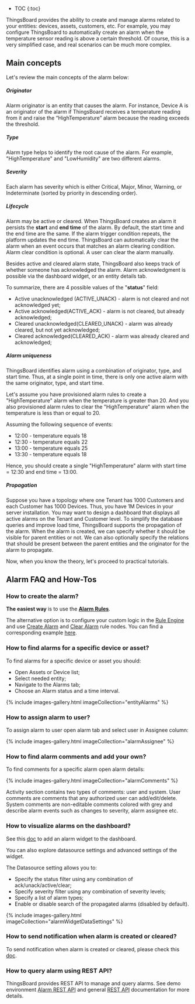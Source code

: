 * TOC
{:toc}

ThingsBoard provides the ability to create and manage alarms related to your entities: devices, assets, customers, etc.
For example, you may configure ThingsBoard to automatically create an alarm when the temperature sensor reading is above a certain threshold.
Of course, this is a very simplified case, and real scenarios can be much more complex.


## Main concepts

Let's review the main concepts of the alarm below:

##### Originator

Alarm originator is an entity that causes the alarm.
For instance, Device A is an originator of the alarm if ThingsBoard receives a temperature reading from it and raise the “HighTemperature” alarm because the reading exceeds the threshold.

##### Type

Alarm type helps to identify the root cause of the alarm. For example, "HighTemperature" and "LowHumidity" are two different alarms.

##### Severity

Each alarm has severity which is either Critical, Major, Minor, Warning, or Indeterminate (sorted by priority in descending order).

##### Lifecycle

Alarm may be active or cleared. When ThingsBoard creates an alarm it persists the **start** and **end time** of the alarm. By default, the start time and the end time are the same. 
If the alarm trigger condition repeats, the platform updates the end time. ThingsBoard can automatically clear the alarm when an event occurs that matches an alarm clearing condition.
Alarm clear condition is optional. A user can clear the alarm manually.

Besides active and cleared alarm state, ThingsBoard also keeps track of whether someone has acknowledged the alarm. 
Alarm acknowledgment is possible via the dashboard widget, or an entity details tab.        

To summarize, there are 4 possible values of the "**status**" field: 

 * Active unacknowledged (ACTIVE_UNACK) - alarm is not cleared and not acknowledged yet;
 * Active acknowledged(ACTIVE_ACK) - alarm is not cleared, but already acknowledged;
 * Cleared unacknowledged(CLEARED_UNACK) - alarm was already cleared, but not yet acknowledged;
 * Cleared acknowledged(CLEARED_ACK) - alarm was already cleared and acknowledged;

##### Alarm uniqueness

ThingsBoard identifies alarm using a combination of originator, type, and start time. 
Thus, at a single point in time, there is only one active alarm with the same originator, type, and start time.

Let's assume you have provisioned alarm rules to create a "HighTemperature" alarm when the temperature is greater than 20.
And you also provisioned alarm rules to clear the "HighTemperature" alarm when the temperature is less than or equal to 20.   

Assuming the following sequence of events:

 * 12:00 - temperature equals 18
 * 12:30 - temperature equals 22
 * 13:00 - temperature equals 25
 * 13:30 - temperature equals 18

Hence, you should create a single "HighTemperature" alarm with start time = 12:30 and end time = 13:00.

##### Propagation

Suppose you have a topology where one Tenant has 1000 Customers and each Customer has 1000 Devices. 
Thus, you have 1M Devices in your server installation. 
You may want to design a dashboard that displays all active alarms on the Tenant and Customer level.
To simplify the database queries and improve load time, ThingsBoard supports the propagation of the alarm. 
When the alarm is created, we can specify whether it should be visible for parent entities or not. 
We can also optionally specify the relations that should be present between the parent entities and the originator for the alarm to propagate. 

Now, when you know the theory, let's proceed to practical tutorials.       

## Alarm FAQ and How-Tos

### How to create the alarm?

**The easiest way** is to use the [**Alarm Rules**](/docs/{{docsPrefix}}user-guide/device-profiles/#alarm-rules).

The alternative option is to configure your custom logic in the [Rule Engine](/docs/{{docsPrefix}}user-guide/rule-engine-2-0/re-getting-started/) and use 
[Create Alarm](/docs/{{docsPrefix}}user-guide/rule-engine-2-0/action-nodes/#create-alarm-node) and [Clear Alarm](/docs/{{docsPrefix}}user-guide/rule-engine-2-0/action-nodes/#clear-alarm-node) rule nodes. 
You can find a corresponding example [here](/docs/user-guide/rule-engine-2-0/tutorials/create-clear-alarms/).

### How to find alarms for a specific device or asset?

To find alarms for a specific device or asset you should:
* Open Assets or Device list;
* Select needed entity;
* Navigate to the Alarms tab;
* Choose an Alarm status and a time interval.

{% include images-gallery.html imageCollection="entityAlarms" %}

### How to assign alarm to user?

To assign alarm to user open alarm tab and select user in Assignee column:

{% include images-gallery.html imageCollection="alarmAssignee" %}

### How to find alarm comments and add your own?

To find comments for a specific alarm open alarm details:

{% include images-gallery.html imageCollection="alarmComments" %}

Activity section contains two types of comments: user and system.
User comments are comments that any authorized user can add/edit/delete. System comments are non-editable comments 
colored with grey and describe alarm events such as changes to severity, alarm assignee etc. 

### How to visualize alarms on the dashboard?

See this [doc](/docs/{{docsPrefix}}getting-started-guides/helloworld/#step-35-add-alarm-widget) to add an alarm widget to the dashboard. 

You can also explore datasource settings and advanced settings of the widget.

The Datasource setting allows you to:

 * Specify the status filter using any combination of ack/unack/active/clear;
 * Specify severity filter using any combination of severity levels;
 * Specify a list of alarm types;
 * Enable or disable search of the propagated alarms (disabled by default).
 
{% include images-gallery.html imageCollection="alarmWidgetDataSettings" %}
 
### How to send notification when alarm is created or cleared?

To send notification when alarm is created or cleared, please check this [doc](/docs/{{docsPrefix}}user-guide/device-profiles/#notifications-about-alarms).  

### How to query alarm using REST API? 

ThingsBoard provides REST API to manage and query alarms. See demo environment [Alarm REST API](https://demo.thingsboard.io/swagger-ui.html#/alarm-controller) and general [REST API](/docs/{{docsPrefix}}reference/rest-api/) documentation for more details.

